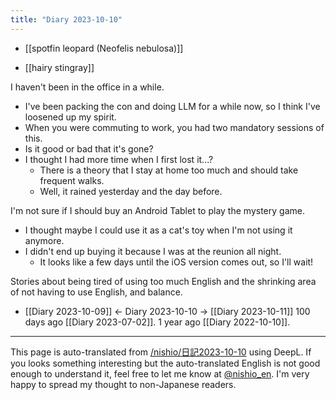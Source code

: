 ```yaml
---
title: "Diary 2023-10-10"
---
```


- [[spotfin leopard (Neofelis nebulosa)]]

- [[hairy stingray]]

I haven't been in the office in a while.
- I've been packing the con and doing LLM for a while now, so I think I've loosened up my spirit.
- When you were commuting to work, you had two mandatory sessions of this.
- Is it good or bad that it's gone?
- I thought I had more time when I first lost it...?
    - There is a theory that I stay at home too much and should take frequent walks.
    - Well, it rained yesterday and the day before.


I'm not sure if I should buy an Android Tablet to play the mystery game.
- I thought maybe I could use it as a cat's toy when I'm not using it anymore.
- I didn't end up buying it because I was at the reunion all night.
    - It looks like a few days until the iOS version comes out, so I'll wait!

Stories about being tired of using too much English and the shrinking area of not having to use English, and balance.


- [[Diary 2023-10-09]] ← Diary 2023-10-10 → [[Diary 2023-10-11]]
100 days ago [[Diary 2023-07-02]].
1 year ago [[Diary 2022-10-10]].
---
This page is auto-translated from [/nishio/日記2023-10-10](https://scrapbox.io/nishio/日記2023-10-10) using DeepL. If you looks something interesting but the auto-translated English is not good enough to understand it, feel free to let me know at [@nishio_en](https://twitter.com/nishio_en). I'm very happy to spread my thought to non-Japanese readers.